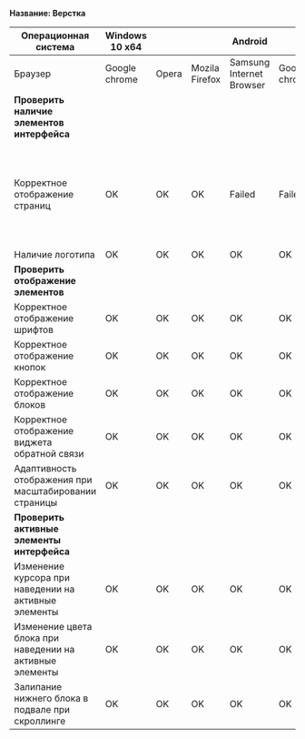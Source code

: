 **Название: Верстка**

**Операционная система** | **Windows 10 x64** | | | Android | | Комментарии
--- | --- | --- | --- | --- | --- | ---
Браузер | Google chrome | Opera | Mozila Firefox | Samsung Internet Browser | Google chrome
**Проверить наличие элементов интерфейса** | | | | | |
Корректное отображение страниц | OK |OK | OK | Failed | Failed | В браузере Samsung Internet Browser некорректно отображается вторая страница "Стоимость"
Наличие логотипа | OK |OK | OK | OK | OK |
**Проверить отображение элементов** | | | | | |
Корректное отображение шрифтов | OK |OK | OK | OK | OK |
Корректное отображение кнопок | OK |OK | OK | OK | OK |
Корректное отображение блоков  | OK |OK | OK | OK | OK |
Корректное отображение виджета обратной связи | OK |OK | OK | OK | OK |
Адаптивность отображения при масштабировании страницы | OK |OK | OK | OK | OK |
**Проверить активные элементы интерфейса** | | | | | |
Изменение курсора при наведении на активные элементы | OK |OK | OK | OK | OK |
Изменение цвета блока при наведении на активные элементы | OK |OK | OK | OK | OK |
Залипание нижнего блока в подвале при скроллинге | OK |OK | OK | OK | OK |